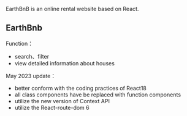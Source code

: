 EarthBnB is an online rental website based on React.

## EarthBnb

Function：
- search、filter
- view detailed information about houses

May 2023 update：
- better conform with the coding practices of React18
- all class components have be replaced with function components 
- utilize the new version of Context API
- utilize the React-route-dom 6 



